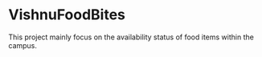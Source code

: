 # VishnuFoodBites
This project mainly focus on the availability status of food items within the campus.
